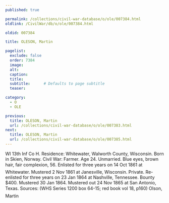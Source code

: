 ```yaml
---
published: true

permalink: /collections/civil-war-database/o/ole/007384.html
oldlink: /CivilWar/db/o/ole/007384.html

oldid: 007384

title: OLESON, Martin

pagelist:
  exclude: false
  order: 7384
  image: 
  alt:
  caption:
  title:
  subtitle:      # Defaults to page subtitle
  teaser:

category: 
  - O 
  - OLE

previous:
  title: OLESON, Martin
  url: /collections/civil-war-database/o/ole/007383.html  
next:
  title: OLESON, Martin
  url: /collections/civil-war-database/o/ole/007385.html   
---
```

WI 13th Inf Co H. Residence: Whitewater, Walworth County, Wisconsin. Born in Skien, Norway. Civil War: Farmer. Age 24. Unmarried. Blue eyes, brown hair, fair complexion, 5&#146;6&#148;. Enlisted for three years on 14 Oct 1861 at Whitewater. Mustered 2 Nov 1861 at Janesville, Wisconsin. Private. Re-enlisted for three years on 23 Jan 1864 at Nashville, Tennessee. Bounty $400. Mustered 30 Jan 1864. Mustered out 24 Nov 1865 at San Antonio, Texas. Sources: (WHS Series 1200 box 64-15; red book vol 18, p160) &#147;Olson, Martin&#148;